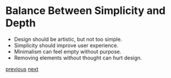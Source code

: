 # Balance Between Simplicity and Depth
- Design should be artistic, but not too simple.
- Simplicity should improve user experience.
- Minimalism can feel empty without purpose.
- Removing elements without thought can hurt design.
  
[previous](/Presentation/Slide03.md) [next](/Presentation/Slide05.md)
